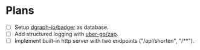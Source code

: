 # Plans
- [ ] Setup [dgraph-io/badger](https://github.com/dgraph-io/badger) as database.
- [ ] Add structured logging with [uber-go/zap](https://github.com/uber-go/zap).
- [ ] Implement built-in http server with two endpoints ("/api/shorten", "/**").